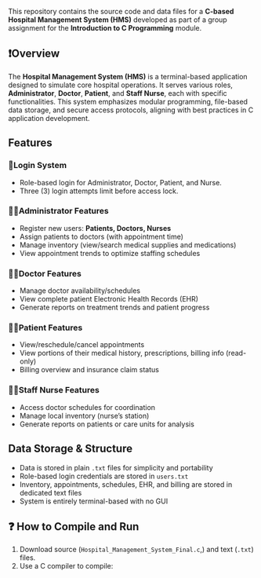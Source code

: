 This repository contains the source code and data files for a **C-based Hospital Management System (HMS)** developed as part of a group assignment for the **Introduction to C Programming** module.

## ❗Overview

The **Hospital Management System (HMS)** is a terminal-based application designed to simulate core hospital operations. It serves various roles, **Administrator**, **Doctor**, **Patient**, and **Staff Nurse**, each with specific functionalities. This system emphasizes modular programming, file-based data storage, and secure access protocols, aligning with best practices in C application development.

## Features

### 🔐Login System
- Role-based login for Administrator, Doctor, Patient, and Nurse.
- Three (3) login attempts limit before access lock.

### 👨‍⚕️Administrator Features
- Register new users: **Patients, Doctors, Nurses**
- Assign patients to doctors (with appointment time)
- Manage inventory (view/search medical supplies and medications)
- View appointment trends to optimize staffing schedules

### 👩‍⚕️Doctor Features
- Manage doctor availability/schedules
- View complete patient Electronic Health Records (EHR)
- Generate reports on treatment trends and patient progress

### 🧑‍🦰Patient Features
- View/reschedule/cancel appointments
- View portions of their medical history, prescriptions, billing info (read-only)
- Billing overview and insurance claim status

### 👩‍⚕️Staff Nurse Features
- Access doctor schedules for coordination
- Manage local inventory (nurse’s station)
- Generate reports on patients or care units for analysis

## Data Storage & Structure
- Data is stored in plain `.txt` files for simplicity and portability
- Role-based login credentials are stored in `users.txt`
- Inventory, appointments, schedules, EHR, and billing are stored in dedicated text files
- System is entirely terminal-based with no GUI


## ❓ How to Compile and Run
1. Download source (`Hospital_Management_System_Final.c`,) and text (`.txt`) files.
2. Use a C compiler to compile:


